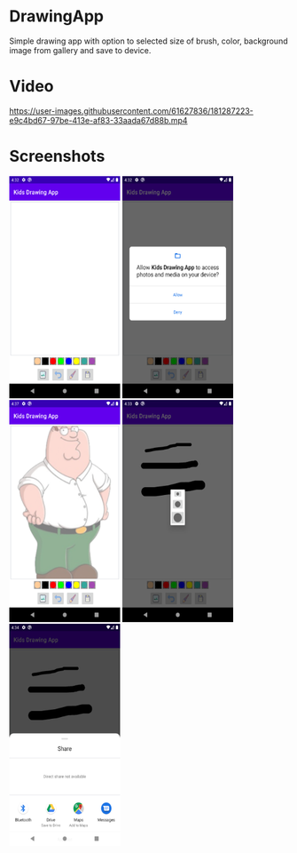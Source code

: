 # DrawingApp
Simple drawing app with option to selected size of brush, color, background image from gallery and save to device.

# Video

https://user-images.githubusercontent.com/61627836/181287223-e9c4bd67-97be-413e-af83-33aada67d88b.mp4





# Screenshots

<p float="left">
 <img src="https://github.com/zobaer53/DrawingApp/blob/master/Screenshot_1.png" alt="Girl in a jacket" width="200" height="400">
 <img src="https://github.com/zobaer53/DrawingApp/blob/master/Screenshot_2.png" alt="Girl in a jacket" width="200" height="400">
 <img src="https://github.com/zobaer53/DrawingApp/blob/master/Screenshot_5.png" alt="Girl in a jacket" width="200" height="400">
 <img src="https://github.com/zobaer53/DrawingApp/blob/master/Screenshot_3.png" alt="Girl in a jacket" width="200" height="400">
 <img src="https://github.com/zobaer53/DrawingApp/blob/master/Screenshot_4.png" alt="Girl in a jacket" width="200" height="400">
</p>





